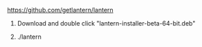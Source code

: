 https://github.com/getlantern/lantern

1. Download and double click "lantern-installer-beta-64-bit.deb"

2. ./lantern
